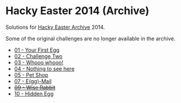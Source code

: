 # Hacky Easter 2014 (Archive)

Solutions for [Hacky Easter Archive](https://he-archive.sieber.space/) 2014.

Some of the original challenges are no longer available in the archive.

- [01 - Your First Egg](ch01/README.md)
- [02 - Challenge Two](ch02/README.md)
- [03 - Whooo whooo!](ch03/README.md)
- [04 - Nothing to see here](ch04/README.md)
- [05 - Pet Shop](ch05/README.md)
- [07 - E(gg)-Mail](ch07/README.md)
- [~~09 - Wise Rabbit~~](ch09/README.md)
- [10 - Hidden Egg](ch10/README.md)